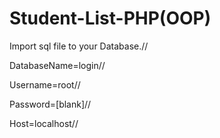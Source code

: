 # Student-List-PHP(OOP)

Import sql file to your Database.//

DatabaseName=login//

Username=root//

Password=[blank]//

Host=localhost//


